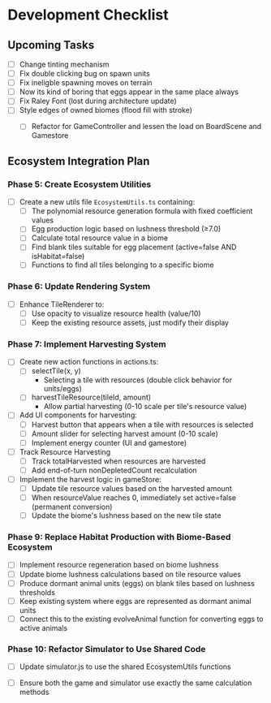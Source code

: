# Development Checklist


## Upcoming Tasks
- [ ] Change tinting mechanism
- [ ] Fix double clicking bug on spawn units
- [ ] Fix ineligble spawning moves on terrain
- [ ] Now its kind of boring that eggs appear in the same place always
- [ ] Fix Raley Font (lost during architecture update)
- [ ] Style edges of owned biomes (flood fill with stroke)
  - [ ] Refactor for GameController and lessen the load on BoardScene and Gamestore


## Ecosystem Integration Plan

### Phase 5: Create Ecosystem Utilities
- [ ] Create a new utils file `EcosystemUtils.ts` containing:
  - [ ] The polynomial resource generation formula with fixed coefficient values
  - [ ] Egg production logic based on lushness threshold (≥7.0)
  - [ ] Calculate total resource value in a biome
  - [ ] Find blank tiles suitable for egg placement (active=false AND isHabitat=false)
  - [ ] Functions to find all tiles belonging to a specific biome

### Phase 6: Update Rendering System
- [ ] Enhance TileRenderer to:
  - [ ] Use opacity to visualize resource health (value/10)
  - [ ] Keep the existing resource assets, just modify their display
  
### Phase 7: Implement Harvesting System
- [ ] Create new action functions in actions.ts:
  - [ ] selectTile(x, y)
      - Selecting a tile with resources (double click behavior for units/eggs)
  - [ ] harvestTileResource(tileId, amount)
      - Allow partial harvesting (0-10 scale per tile's resource value)
  
- [ ] Add UI components for harvesting:
  - [ ] Harvest button that appears when a tile with resources is selected
  - [ ] Amount slider for selecting harvest amount (0-10 scale)
  - [ ] Implement energy counter (UI and gamestore)

- [ ] Track Resource Harvesting
  - [ ] Track totalHarvested when resources are harvested
  - [ ] Add end-of-turn nonDepletedCount recalculation

- [ ] Implement the harvest logic in gameStore:
  - [ ] Update tile resource values based on the harvested amount
  - [ ] When resourceValue reaches 0, immediately set active=false (permanent conversion)
  - [ ] Update the biome's lushness based on the new tile state

### Phase 9: Replace Habitat Production with Biome-Based Ecosystem
- [ ] Implement resource regeneration based on biome lushness
- [ ] Update biome lushness calculations based on tile resource values
- [ ] Produce dormant animal units (eggs) on blank tiles based on lushness thresholds
- [ ] Keep existing system where eggs are represented as dormant animal units
- [ ] Connect this to the existing evolveAnimal function for converting eggs to active animals

### Phase 10: Refactor Simulator to Use Shared Code
- [ ] Update simulator.js to use the shared EcosystemUtils functions
- [ ] Ensure both the game and simulator use exactly the same calculation methods


